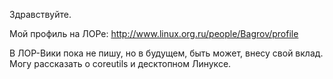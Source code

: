 Здравствуйте.

Мой профиль на ЛОРе: <http://www.linux.org.ru/people/Bagrov/profile>

В ЛОР-Вики пока не пишу, но в будущем, быть может, внесу свой вклад.
Могу рассказать о coreutils и десктопном Линуксе.